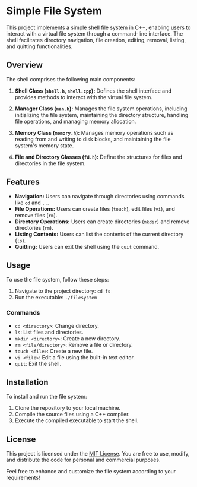 # Simple File System

This project implements a simple shell file system in C++, enabling users to interact with a virtual file system through a command-line interface. The shell facilitates directory navigation, file creation, editing, removal, listing, and quitting functionalities.

## Overview

The shell comprises the following main components:

1. **Shell Class (`shell.h`, `shell.cpp`):** Defines the shell interface and provides methods to interact with the virtual file system.

2. **Manager Class (`man.h`):** Manages the file system operations, including initializing the file system, maintaining the directory structure, handling file operations, and managing memory allocation.

3. **Memory Class (`memory.h`):** Manages memory operations such as reading from and writing to disk blocks, and maintaining the file system's memory state.

4. **File and Directory Classes (`fd.h`):** Define the structures for files and directories in the file system.

## Features

- **Navigation:** Users can navigate through directories using commands like `cd` and `..`.
- **File Operations:** Users can create files (`touch`), edit files (`vi`), and remove files (`rm`).
- **Directory Operations:** Users can create directories (`mkdir`) and remove directories (`rm`).
- **Listing Contents:** Users can list the contents of the current directory (`ls`).
- **Quitting:** Users can exit the shell using the `quit` command.

## Usage

To use the file system, follow these steps:

1. Navigate to the project directory: `cd fs`
2. Run the executable: `./filesystem`

### Commands

- `cd <directory>`: Change directory.
- `ls`: List files and directories.
- `mkdir <directory>`: Create a new directory.
- `rm <file/directory>`: Remove a file or directory.
- `touch <file>`: Create a new file.
- `vi <file>`: Edit a file using the built-in text editor.
- `quit`: Exit the shell.

## Installation

To install and run the file system:

1. Clone the repository to your local machine.
2. Compile the source files using a C++ compiler.
3. Execute the compiled executable to start the shell.

## License

This project is licensed under the [MIT License](LICENSE). You are free to use, modify, and distribute the code for personal and commercial purposes.

Feel free to enhance and customize the file system according to your requirements!